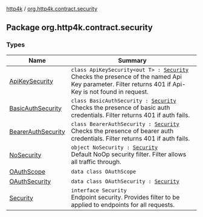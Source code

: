 [http4k](../index.md) / [org.http4k.contract.security](./index.md)

## Package org.http4k.contract.security

### Types

| Name | Summary |
|---|---|
| [ApiKeySecurity](-api-key-security/index.md) | `class ApiKeySecurity<out T> : `[`Security`](-security/index.md)<br>Checks the presence of the named Api Key parameter. Filter returns 401 if Api-Key is not found in request. |
| [BasicAuthSecurity](-basic-auth-security/index.md) | `class BasicAuthSecurity : `[`Security`](-security/index.md)<br>Checks the presence of basic auth credentials. Filter returns 401 if auth fails. |
| [BearerAuthSecurity](-bearer-auth-security/index.md) | `class BearerAuthSecurity : `[`Security`](-security/index.md)<br>Checks the presence of bearer auth credentials. Filter returns 401 if auth fails. |
| [NoSecurity](-no-security/index.md) | `object NoSecurity : `[`Security`](-security/index.md)<br>Default NoOp security filter. Filter allows all traffic through. |
| [OAuthScope](-o-auth-scope/index.md) | `data class OAuthScope` |
| [OAuthSecurity](-o-auth-security/index.md) | `data class OAuthSecurity : `[`Security`](-security/index.md) |
| [Security](-security/index.md) | `interface Security`<br>Endpoint security. Provides filter to be applied to endpoints for all requests. |
